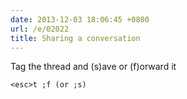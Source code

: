 ```yaml
---
date: 2013-12-03 18:06:45 +0800
url: /e/02022
title: Sharing a conversation
---
```



Tag the thread and (s)ave or (f)orward it

	<esc>t ;f (or ;s)
